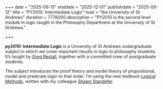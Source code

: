 +++
date = "2025-09-15"
enddate = "2025-12-01"
publishdate = "2025-09-12"
title = "PY2010: Intermediate Logic"
host = "the University of St Andrews"
duration = 7776000
description = "PY2010 is the second level module in logic taught in the Philosophy Department at the University of St Andrews." 

+++

**<span class="caps">py2010</span>: Intermediate Logic** is a University of St Andrews undergraduate subject in which we cover important results in logic to philosophy students. It’s taught by [Greg Restall](https://consequently.org), together with a committed crew of postgraduate students.

The subject introduces the proof theory and model theory of propositional, modal and predicate logic–in that order. I’m using the new textbook [Logical Methods](https://consequently.org/writing/logical_methods/), written with my colleague [Shawn Standefer](https://shawn-standefer.github.io).
